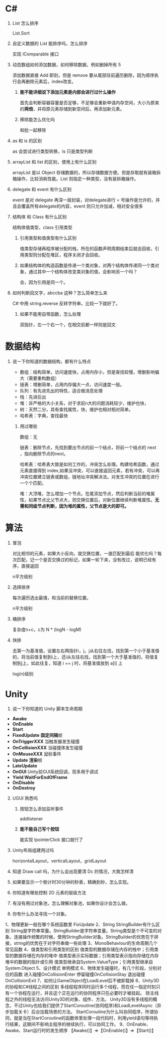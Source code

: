 # C#

1. List 怎么排序

   List.Sort

2. 自定义数据的 List 能排序吗，怎么排序

   实现 IComparable 接口

3. 动态数组如何添加数据，如何移除数据，例如删掉所有 5

   添加数据直接 Add 即刻，但是 remove 要从尾部往前遍历删除，因为顺序执行会再删除元素后，index改变。

   1. **能不能详细说下添加元素是内部会进行过什么操作**

      首先会判断容器容量是否足够，不足够会重新申请内存空间，大小为原来的**两倍**，并将原元素存储到新空间后，再添加新元素。

   2. 移除能怎么优化吗

      和批一起移除

4. as 和 is 的区别

   as 会尝试进行类型转换，is 只是类型判断

5. arrayList 和 list 的区别，使用上有什么区别

   arrayList  是以 Object  存储数据的，所以存储数据方便。但是存取就有装箱拆箱操作，比较消耗性能。List 则指定一种类型，没有装拆箱操作。

6. delegate 和 event 有什么区别

   event 是对 delegate 再深一层封装，对delegate进行 = 号操作是允许的，并且会覆盖所有delegate的内容，event 则只允许加减，相对安全很多

7. 结构体 和 Class 有什么区别

   结构体值类型，class 引用类型

    1. 引用类型和值类型有什么区别

       值类型存储再程序被分配的栈，所在的函数声明周期结束后就会回收，引用类型则分配在堆区，程序关闭才会回收。

   2. 如果结构体的构造函数是传递一个类对象，对两个结构体传递同一个类对象，通过其中一个结构体改变类对象的值，会影响另一个吗？

      会，因为引用是同一个。

8. 如何判断回文字，abccba 这种？怎么简单怎么来

   C# 中用 string.reverse 反转字符串，比较一下就好了。

   1. 如果不能用自带函数，怎么处理

      双指针，左一个右一个，在相交前都一样则是回文

# 数据结构

1. 说一下你知道的数据结构，都有什么特点   	

   * 数组：结构简单，访问速度快，占用内存小，但是查找较慢，增删影响偏大（需要重构数组）
   * 链表：增删简单，占用内存偏大一点，访问速度一般。
   * 队列：有先进先出的特性，适合做消息处理
   * 栈：先进后出
   * 堆：非严格的大小关系，对于求前n大的问题消耗较少，维护也快，
   * 树：天然二分，具有查找属性，快，维护也相对相对简单。
   * 哈希表：字典，查找最快

   1. 用过哪些

      数组：无

      链表：删除节点，先找到要出节点的前一个结点，将前一个结点的 next ，指向删除节点的next。

      哈希表：哈希表大致是如何工作的，冲突怎么处理。构建哈希函数，通过元素直接得到 index,如果没冲突，可以直接返回元素，若有冲突，可以再冲突位置建立链表或数组，链地址冲突解决法。对发生冲突的位置在进行一个个匹配。
   
      堆：大顶堆，怎么增加一个节点。在尾添加节点，然后判断当前的堆属性，如果节点比父节点大，则交换位置后，对新位置继续判断堆属性。**无需和同级节点判断，因为堆的属性，父节点是大的即可。**
   
      

# 算法

1. 冒泡

   对比相邻的元素，如果大小反向，就交换位置，一直匹配到最后
   能优化吗？每次匹配，记一个是否交换过的标记，如果一轮下来，没有改过，说明已经有序，直接返回

   n平方级别

2. 选择排序

   每次遍历选出最值，和当前的替换位置。

   n平方级别

3. 桶排序

   复杂度n+c，c为 N * (logN - logM)

4. 快排

   去第一为基准值，设置左右两指针i，j，j从右往左找，找到第一个小于基准值的，将当前值复制到i上，还i从左往右找，找到第一个大于基准值的，将值复制到j上，如此往复，知道 i == j 时，将基准值放到 a[i] 上

   log(n)级别

# Unity

1. 说一下你知道的 Unity 脚本生命周期

* **Awake**
* **OnEnable**
* **Start**
* **FixedUpdate**   **固定间隔**帧
* **OnTriggerXXX**  当触发器发生碰撞
* **OnCollisionXXX**    当碰撞体发生碰撞
* **OnMouseXXX**    鼠标事件
* **Update**    **渲染**帧
* **LateUpdate** 
* **OnGUI** Unity前GUI系统回调，现多用于调试
* **Yield WaitForEndOfFrame**
* **OnDisable**
* **OnDestroy**

2. UGUI 熟悉吗

   1. 按钮怎么添加监听事件

      addlistener

   2. **能不能自己写个按钮**

      能实现  IpointerClick 接口就行了

3. Unity布局组建用过吗

   horizontalLayout，verticalLayout，gridLayout

4. 知道 Draw call 吗，为什么会出现要清 Dc 的情况，大致怎样清

5. 如果要显示一个倒计时30分钟的秒表，精确到秒，怎么实现。

6. 你知道有哪些控制 2D 元素的层级方法

7. 有没有用过对象池，怎么理解对象池，如果你设计会怎么做。

8. 你有什么办法寻找一个对象。



1、物理更新一般在哪个系统函数里
FixUpdate
2、String StringBuilder有什么区别
String是字符串常量。StringBuilder是字符串变量。String类型是个不可变的对象，连接操作频繁的时候，使用StringBuilder对象。StringBuilder的优势在于拼接，string的优势在于对字符串做一些处理
3、MonoBehaviour的生命周期几个常见函数
4、值类型和引用类型的区别
值类型的数据存储在内存的栈中；引用类型的数据存储在内存的堆中
值类型表示实际数据；引用类型表示指向存储在内存堆中的数据的指针或引用
值类型继承自System.ValueType；引用类型继承自System.Object
5、设计模式
单例模式
6、物体发生碰撞时，有几个阶段，分别对应的函数
进入碰撞OnCollisionEnter
停留碰撞OnCollisionStay
退出碰撞OnCollisionExit
7、如何让GameObject在LoadLevel后不被卸载掉
8、Unity3D的协程和C#线程之间的区别
多线程程序同时运行多个线程，而在任一指定时刻只有一个协程在运行，并且这个正在运行的协同程序只在必要时才被挂起。
除主线程之外的线程无法访问Unity3D的对象、组件、方法。
Unity3D没有多线程的概念，不过Unity也给我们提供了StartCoroutine(协同程序)和LoadLevelAsync（异步加载关卡）后台加载场景的方法。
StartCoroutine为什么叫协同程序，所谓协同，就是当在StartCoroutine的函数体里处理一段代码时，利用yield语句等待执行结果，这期间不影响主程序的继续执行，可以协同工作。
9、OnEnable、Awake、Start运行时的发生顺序
【Awake()】=>【OnEnable()】=>【Start()】